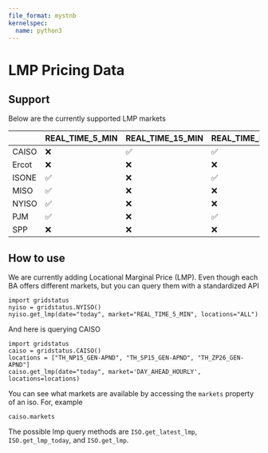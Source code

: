 ```yaml
---
file_format: mystnb
kernelspec:
  name: python3
---
```


# LMP Pricing Data

## Support

Below are the currently supported LMP markets

<!-- LMP AVAILABILITY TABLE START -->
|       | REAL_TIME_5_MIN   | REAL_TIME_15_MIN   | REAL_TIME_HOURLY   | DAY_AHEAD_HOURLY   |
|:------|:------------------|:-------------------|:-------------------|:-------------------|
| CAISO | &#10060;          | &#x2705;           | &#x2705;           | &#x2705;           |
| Ercot | &#10060;          | &#10060;           | &#10060;           | &#10060;           |
| ISONE | &#x2705;          | &#10060;           | &#x2705;           | &#x2705;           |
| MISO  | &#x2705;          | &#10060;           | &#10060;           | &#x2705;           |
| NYISO | &#x2705;          | &#10060;           | &#10060;           | &#x2705;           |
| PJM   | &#x2705;          | &#10060;           | &#x2705;           | &#x2705;           |
| SPP   | &#10060;          | &#10060;           | &#10060;           | &#10060;           |

<!-- LMP AVAILABILITY TABLE END -->


## How to use

We are currently adding Locational Marginal Price (LMP). Even though each BA offers different markets, but you can query them with a standardized API

```{code-cell}
import gridstatus
nyiso = gridstatus.NYISO()
nyiso.get_lmp(date="today", market="REAL_TIME_5_MIN", locations="ALL")
```

And here is querying CAISO

```{code-cell}
import gridstatus
caiso = gridstatus.CAISO()
locations = ["TH_NP15_GEN-APND", "TH_SP15_GEN-APND", "TH_ZP26_GEN-APND"]
caiso.get_lmp(date="today", market='DAY_AHEAD_HOURLY', locations=locations)
```

You can see what markets are available by accessing the `markets` property of an iso. For, example

```{code-cell}
caiso.markets
```

The possible lmp query methods are `ISO.get_latest_lmp`, `ISO.get_lmp_today`, and `ISO.get_lmp`.

